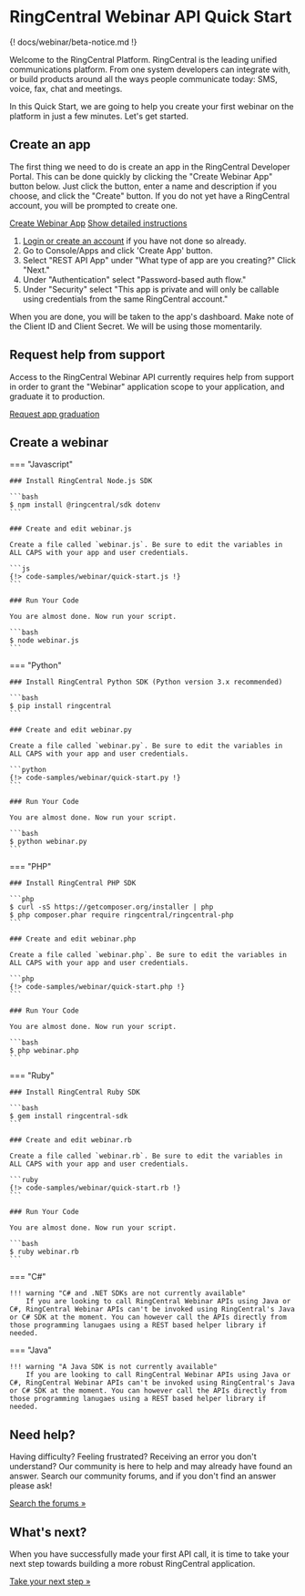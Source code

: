 # RingCentral Webinar API Quick Start

{! docs/webinar/beta-notice.md !}

Welcome to the RingCentral Platform. RingCentral is the leading unified communications platform. From one system developers can integrate with, or build products around all the ways people communicate today: SMS, voice, fax, chat and meetings.

In this Quick Start, we are going to help you create your first webinar on the platform in just a few minutes. Let's get started.

## Create an app

The first thing we need to do is create an app in the RingCentral Developer Portal. This can be done quickly by clicking the "Create Webinar App" button below. Just click the button, enter a name and description if you choose, and click the "Create" button. If you do not yet have a RingCentral account, you will be prompted to create one.

<a target="_new" href="https://developer.ringcentral.com/new-app?name=Meetings+Quick+Start+App&desc=A+simple+app+to+demo+creating+a+meeting+on+RingCentral&public=false&type=ServerOther&carriers=7710,7310,3420&permissions=Webinar&redirectUri=&utm_source=devguide&utm_medium=button&utm_campaign=quickstart" class="btn btn-primary">Create Webinar App</a>
<a class="btn-link btn-collapse" data-toggle="collapse" href="#create-app-instructions" role="button" aria-expanded="false" aria-controls="create-app-instructions">Show detailed instructions</a>

<div class="collapse" id="create-app-instructions">
<ol>
<li><a href="https://developer.ringcentral.com/login.html#/">Login or create an account</a> if you have not done so already.</li>
<li>Go to Console/Apps and click 'Create App' button.</li>
<li>Select "REST API App" under "What type of app are you creating?" Click "Next."</li>
<li>Under "Authentication" select "Password-based auth flow."
<li>Under "Security" select "This app is private and will only be callable using credentials from the same RingCentral account."</li>
</ol>
</div>

When you are done, you will be taken to the app's dashboard. Make note of the Client ID and Client Secret. We will be using those momentarily.

## Request help from support

Access to the RingCentral Webinar API currently requires help from support in order to grant the "Webinar" application scope to your application, and graduate it to production. 

<a target="_new" class="btn btn-primary" href="https://docs.google.com/forms/d/e/1FAIpQLSfwFYQLx2wTidwcGt3ZEkfnwvUIcrIdshEcH2EYQwTbZUeWyA/viewform?usp=sf_link">Request app graduation</a>

## Create a webinar

=== "Javascript"

    ### Install RingCentral Node.js SDK

    ```bash
    $ npm install @ringcentral/sdk dotenv
    ```

    ### Create and edit webinar.js

    Create a file called `webinar.js`. Be sure to edit the variables in ALL CAPS with your app and user credentials.

    ```js
	{!> code-samples/webinar/quick-start.js !}
	```

    ### Run Your Code

    You are almost done. Now run your script.

    ```bash
    $ node webinar.js
    ```

=== "Python"

    ### Install RingCentral Python SDK (Python version 3.x recommended)

    ```bash
    $ pip install ringcentral
    ```

    ### Create and edit webinar.py

    Create a file called `webinar.py`. Be sure to edit the variables in ALL CAPS with your app and user credentials.

    ```python
    {!> code-samples/webinar/quick-start.py !}
    ```

    ### Run Your Code

    You are almost done. Now run your script.

    ```bash
    $ python webinar.py
    ```

=== "PHP"

    ### Install RingCentral PHP SDK

    ```php
    $ curl -sS https://getcomposer.org/installer | php
    $ php composer.phar require ringcentral/ringcentral-php
    ```

    ### Create and edit webinar.php

    Create a file called `webinar.php`. Be sure to edit the variables in ALL CAPS with your app and user credentials. 

    ```php
    {!> code-samples/webinar/quick-start.php !}
    ```

    ### Run Your Code

    You are almost done. Now run your script.

    ```bash
    $ php webinar.php
    ```
=== "Ruby"

    ### Install RingCentral Ruby SDK

    ```bash
    $ gem install ringcentral-sdk
    ```

    ### Create and edit webinar.rb

    Create a file called `webinar.rb`. Be sure to edit the variables in ALL CAPS with your app and user credentials.

    ```ruby
	{!> code-samples/webinar/quick-start.rb !}
    ```

    ### Run Your Code

    You are almost done. Now run your script.

    ```bash
    $ ruby webinar.rb
    ```

=== "C#"

    !!! warning "C# and .NET SDKs are not currently available"
	    If you are looking to call RingCentral Webinar APIs using Java or C#, RingCentral Webinar APIs can't be invoked using RingCentral's Java or C# SDK at the moment. You can however call the APIs directly from those programming lanugaes using a REST based helper library if needed.

=== "Java" 

    !!! warning "A Java SDK is not currently available"
        If you are looking to call RingCentral Webinar APIs using Java or C#, RingCentral Webinar APIs can't be invoked using RingCentral's Java or C# SDK at the moment. You can however call the APIs directly from those programming lanugaes using a REST based helper library if needed.

## Need help?

Having difficulty? Feeling frustrated? Receiving an error you don't understand? Our community is here to help and may already have found an answer. Search our community forums, and if you don't find an answer please ask!

<a target="_new" href="https://forums.developers.ringcentral.com/search.html?c=11&includeChildren=false&f=&type=question+OR+kbentry+OR+answer+OR+topic&redirect=search%2Fsearch&sort=relevance&q=meetings">Search the forums &raquo;</a>

## What's next?

When you have successfully made your first API call, it is time to take your next step towards building a more robust RingCentral application. 

<a class="btn btn-success btn-lg" href="https://ringcentral-ringcentral-video-api-docs.readthedocs-hosted.com/en/latest/sample-app">Take your next step &raquo;</a>

